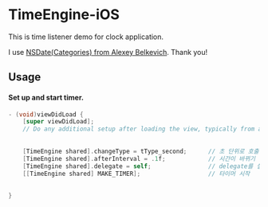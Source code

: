 # TimeEngine-iOS
This is time listener demo for clock application.

I use <a href="https://github.com/belkevich/nsdate-calendar">NSDate(Categories) from Alexey Belkevich</a>. Thank you!

<h2>Usage</h2>


#### Set up and start timer.

```objective-c
- (void)viewDidLoad {
    [super viewDidLoad];
    // Do any additional setup after loading the view, typically from a nib.
    
    
    [TimeEngine shared].changeType = tType_second;      // 초 단위로 호출      timeChanged:changeType: 호출
    [TimeEngine shared].afterInterval = .1f;            // 시간이 바뀌기 직전에  timeWillChange:changeType:afterInterval: 를 호출
    [TimeEngine shared].delegate = self;                // delegate를 설정
    [[TimeEngine shared] MAKE_TIMER];                   // 타이머 시작
    
    
}
```
